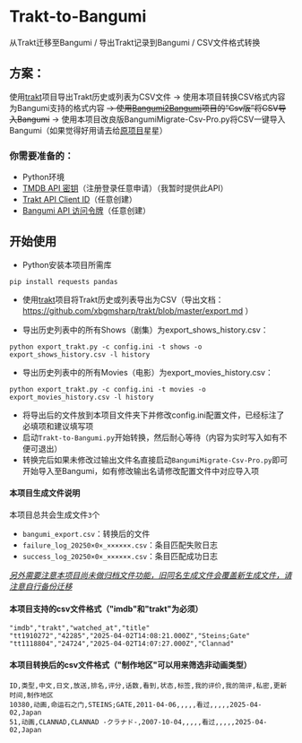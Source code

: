 # Trakt-to-Bangumi
从Trakt迁移至Bangumi / 导出Trakt记录到Bangumi / CSV文件格式转换


## 方案：

使用[trakt](https://github.com/xbgmsharp/trakt)项目导出Trakt历史或列表为CSV文件 → 使用本项目转换CSV格式内容为Bangumi支持的格式内容 ~~→ 使用[Bangumi2Bangumi](https://github.com/Adachi-Git/Bangumi2Bangumi)项目的“Csv版”将CSV导入Bangumi~~ → 使用本项目改良版BangumiMigrate-Csv-Pro.py将CSV一键导入Bangumi（如果觉得好用请去给[原项目](https://github.com/Adachi-Git/Bangumi2Bangumi)星星）

### 你需要准备的：
* Python环境
* [TMDB API 密钥](https://www.themoviedb.org/settings/api)（注册登录任意申请）（我暂时提供此API）
* [Trakt API Client ID](https://trakt.tv/oauth/applications)（任意创建）
* [Bangumi API 访问令牌](https://next.bgm.tv/demo/access-token)（任意创建）

## 开始使用
* Python安装本项目所需库
```
pip install requests pandas
```

* 使用[trakt](https://github.com/xbgmsharp/trakt)项目将Trakt历史或列表导出为CSV（导出文档：https://github.com/xbgmsharp/trakt/blob/master/export.md ）

* 导出历史列表中的所有Shows（剧集）为export_shows_history.csv：
```
python export_trakt.py -c config.ini -t shows -o export_shows_history.csv -l history
```
* 导出历史列表中的所有Movies（电影）为export_movies_history.csv：
```
python export_trakt.py -c config.ini -t movies -o export_movies_history.csv -l history
```
* 将导出后的文件放到本项目文件夹下并修改config.ini配置文件，已经标注了必填项和建议填写项
* 启动``Trakt-to-Bangumi.py``开始转换，然后耐心等待（内容为实时写入如有不便可退出）
* 转换完后如果未修改过输出文件名直接启动``BangumiMigrate-Csv-Pro.py``即可开始导入至Bangumi，如有修改输出名请修改配置文件中对应导入项

#### 本项目生成文件说明
本项目总共会生成文件``3``个
* `bangumi_export.csv`：转换后的文件
* `failure_log_20250×0×_××××××.csv`：条目匹配失败日志
* `success_log_20250×0×_××××××.csv`：条目匹配成功日志

<ins>_另外需要注意本项目尚未做归档文件功能，旧同名生成文件会覆盖新生成文件，请注意自行备份迁移_</ins>


#### 本项目支持的csv文件格式（"imdb"和"trakt"为必须）
```
"imdb","trakt","watched_at","title"
"tt1910272","42285","2025-04-02T14:08:21.000Z","Steins;Gate"
"tt1118804","24724","2025-04-02T14:07:27.000Z","Clannad"
```
#### 本项目转换后的csv文件格式（"制作地区"可以用来筛选非动画类型）
```
ID,类型,中文,日文,放送,排名,评分,话数,看到,状态,标签,我的评价,我的简评,私密,更新时间,制作地区
10380,动画,命运石之门,STEINS;GATE,2011-04-06,,,,,看过,,,,,2025-04-02,Japan
51,动画,CLANNAD,CLANNAD -クラナド-,2007-10-04,,,,,看过,,,,,2025-04-02,Japan
```
